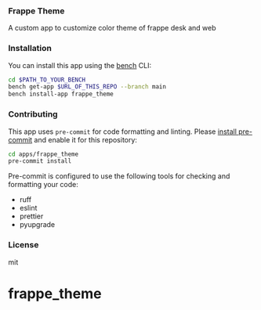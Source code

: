 ### Frappe Theme

A custom app to customize color theme of frappe desk and web

### Installation

You can install this app using the [bench](https://github.com/frappe/bench) CLI:

```bash
cd $PATH_TO_YOUR_BENCH
bench get-app $URL_OF_THIS_REPO --branch main
bench install-app frappe_theme
```

### Contributing

This app uses `pre-commit` for code formatting and linting. Please [install pre-commit](https://pre-commit.com/#installation) and enable it for this repository:

```bash
cd apps/frappe_theme
pre-commit install
```

Pre-commit is configured to use the following tools for checking and formatting your code:

- ruff
- eslint
- prettier
- pyupgrade

### License

mit
# frappe_theme
